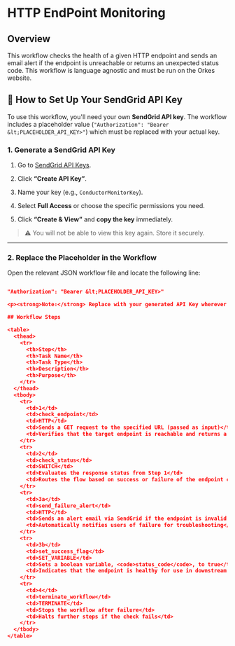# HTTP EndPoint Monitoring


## Overview 

This workflow checks the health of a given HTTP endpoint and sends an email alert if the endpoint is unreachable or returns an unexpected status code. This workflow is language agnostic and must be run on the Orkes website. 

## 🔧 How to Set Up Your SendGrid API Key

To use this workflow, you'll need your own **SendGrid API key**. The workflow includes a placeholder value (`"Authorization": "Bearer &lt;PLACEHOLDER_API_KEY>"`) which must be replaced with your actual key.

### 1. Generate a SendGrid API Key

1. Go to [SendGrid API Keys](https://app.sendgrid.com/settings/api_keys).

2. Click **“Create API Key”**.

3. Name your key (e.g., `ConductorMonitorKey`).

4. Select **Full Access** or choose the specific permissions you need.

5. Click **“Create & View”** and **copy the key** immediately.

> ⚠️ You will not be able to view this key again. Store it securely.

---

### 2. Replace the Placeholder in the Workflow

Open the relevant JSON workflow file and locate the following line:

```json

"Authorization": "Bearer &lt;PLACEHOLDER_API_KEY>"

<p><strong>Note:</strong> Replace with your generated API Key wherever applicable in the workflow.</p>

## Workflow Steps

<table>
  <thead>
    <tr>
      <th>Step</th>
      <th>Task Name</th>
      <th>Task Type</th>
      <th>Description</th>
      <th>Purpose</th>
    </tr>
  </thead>
  <tbody>
    <tr>
      <td>1</td>
      <td>check_endpoint</td>
      <td>HTTP</td>
      <td>Sends a GET request to the specified URL (passed as input)</td>
      <td>Verifies that the target endpoint is reachable and returns a valid HTTP response</td>
    </tr>
    <tr>
      <td>2</td>
      <td>check_status</td>
      <td>SWITCH</td>
      <td>Evaluates the response status from Step 1</td>
      <td>Routes the flow based on success or failure of the endpoint check</td>
    </tr>
    <tr>
      <td>3a</td>
      <td>send_failure_alert</td>
      <td>HTTP</td>
      <td>Sends an alert email via SendGrid if the endpoint is invalid (sender and recipient email passed in as inputs)</td>
      <td>Automatically notifies users of failure for troubleshooting</td>
    </tr>
    <tr>
      <td>3b</td>
      <td>set_success_flag</td>
      <td>SET_VARIABLE</td>
      <td>Sets a boolean variable, <code>status_code</code>, to true</td>
      <td>Indicates that the endpoint is healthy for use in downstream tasks</td>
    </tr>
    <tr>
      <td>4</td>
      <td>terminate_workflow</td>
      <td>TERMINATE</td>
      <td>Stops the workflow after failure</td>
      <td>Halts further steps if the check fails</td>
    </tr>
  </tbody>
</table>

